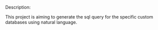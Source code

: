 Description:

This project is aiming to generate the sql query for the specific custom databases using natural language.
